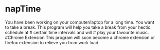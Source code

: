 # napTime
You have been working on your computer/laptop for a long time. 
You want to take a break.
This program will help you take a break from your hectic schedule at # certain time intervals and will # play your favourite music.
#Chrome Extension
This program will soon become a chrome extension or firefox extension to relieve you from work load.
